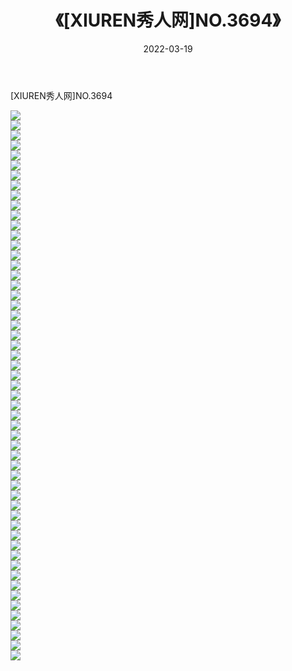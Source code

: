 ﻿---
layout: post
title:  《[XIUREN秀人网]NO.3694》
date:   2022-03-19
img: http://img.660000.xyz/Sharelink/秀人网/秀人网第04部分/[XIUREN秀人网]NO.3694/000.jpg
categories: [美女, 清纯, 唯美]
---

[XIUREN秀人网]NO.3694

 ![](http://img.660000.xyz/Sharelink/秀人网/秀人网第04部分/[XIUREN秀人网]NO.3694/001.jpg) <br>![](http://img.660000.xyz/Sharelink/秀人网/秀人网第04部分/[XIUREN秀人网]NO.3694/002.jpg) <br>![](http://img.660000.xyz/Sharelink/秀人网/秀人网第04部分/[XIUREN秀人网]NO.3694/003.jpg) <br>![](http://img.660000.xyz/Sharelink/秀人网/秀人网第04部分/[XIUREN秀人网]NO.3694/004.jpg) <br>![](http://img.660000.xyz/Sharelink/秀人网/秀人网第04部分/[XIUREN秀人网]NO.3694/005.jpg) <br>![](http://img.660000.xyz/Sharelink/秀人网/秀人网第04部分/[XIUREN秀人网]NO.3694/006.jpg) <br>![](http://img.660000.xyz/Sharelink/秀人网/秀人网第04部分/[XIUREN秀人网]NO.3694/007.jpg) <br>![](http://img.660000.xyz/Sharelink/秀人网/秀人网第04部分/[XIUREN秀人网]NO.3694/008.jpg) <br>![](http://img.660000.xyz/Sharelink/秀人网/秀人网第04部分/[XIUREN秀人网]NO.3694/009.jpg) <br>![](http://img.660000.xyz/Sharelink/秀人网/秀人网第04部分/[XIUREN秀人网]NO.3694/010.jpg) <br>![](http://img.660000.xyz/Sharelink/秀人网/秀人网第04部分/[XIUREN秀人网]NO.3694/011.jpg) <br>![](http://img.660000.xyz/Sharelink/秀人网/秀人网第04部分/[XIUREN秀人网]NO.3694/012.jpg) <br>![](http://img.660000.xyz/Sharelink/秀人网/秀人网第04部分/[XIUREN秀人网]NO.3694/013.jpg) <br>![](http://img.660000.xyz/Sharelink/秀人网/秀人网第04部分/[XIUREN秀人网]NO.3694/014.jpg) <br>![](http://img.660000.xyz/Sharelink/秀人网/秀人网第04部分/[XIUREN秀人网]NO.3694/015.jpg) <br>![](http://img.660000.xyz/Sharelink/秀人网/秀人网第04部分/[XIUREN秀人网]NO.3694/016.jpg) <br>![](http://img.660000.xyz/Sharelink/秀人网/秀人网第04部分/[XIUREN秀人网]NO.3694/017.jpg) <br>![](http://img.660000.xyz/Sharelink/秀人网/秀人网第04部分/[XIUREN秀人网]NO.3694/018.jpg) <br>![](http://img.660000.xyz/Sharelink/秀人网/秀人网第04部分/[XIUREN秀人网]NO.3694/019.jpg) <br>![](http://img.660000.xyz/Sharelink/秀人网/秀人网第04部分/[XIUREN秀人网]NO.3694/020.jpg) <br>![](http://img.660000.xyz/Sharelink/秀人网/秀人网第04部分/[XIUREN秀人网]NO.3694/021.jpg) <br>![](http://img.660000.xyz/Sharelink/秀人网/秀人网第04部分/[XIUREN秀人网]NO.3694/022.jpg) <br>![](http://img.660000.xyz/Sharelink/秀人网/秀人网第04部分/[XIUREN秀人网]NO.3694/023.jpg) <br>![](http://img.660000.xyz/Sharelink/秀人网/秀人网第04部分/[XIUREN秀人网]NO.3694/024.jpg) <br>![](http://img.660000.xyz/Sharelink/秀人网/秀人网第04部分/[XIUREN秀人网]NO.3694/025.jpg) <br>![](http://img.660000.xyz/Sharelink/秀人网/秀人网第04部分/[XIUREN秀人网]NO.3694/026.jpg) <br>![](http://img.660000.xyz/Sharelink/秀人网/秀人网第04部分/[XIUREN秀人网]NO.3694/027.jpg) <br>![](http://img.660000.xyz/Sharelink/秀人网/秀人网第04部分/[XIUREN秀人网]NO.3694/028.jpg) <br>![](http://img.660000.xyz/Sharelink/秀人网/秀人网第04部分/[XIUREN秀人网]NO.3694/029.jpg) <br>![](http://img.660000.xyz/Sharelink/秀人网/秀人网第04部分/[XIUREN秀人网]NO.3694/030.jpg) <br>![](http://img.660000.xyz/Sharelink/秀人网/秀人网第04部分/[XIUREN秀人网]NO.3694/031.jpg) <br>![](http://img.660000.xyz/Sharelink/秀人网/秀人网第04部分/[XIUREN秀人网]NO.3694/032.jpg) <br>![](http://img.660000.xyz/Sharelink/秀人网/秀人网第04部分/[XIUREN秀人网]NO.3694/033.jpg) <br>![](http://img.660000.xyz/Sharelink/秀人网/秀人网第04部分/[XIUREN秀人网]NO.3694/034.jpg) <br>![](http://img.660000.xyz/Sharelink/秀人网/秀人网第04部分/[XIUREN秀人网]NO.3694/035.jpg) <br>![](http://img.660000.xyz/Sharelink/秀人网/秀人网第04部分/[XIUREN秀人网]NO.3694/036.jpg) <br>![](http://img.660000.xyz/Sharelink/秀人网/秀人网第04部分/[XIUREN秀人网]NO.3694/037.jpg) <br>![](http://img.660000.xyz/Sharelink/秀人网/秀人网第04部分/[XIUREN秀人网]NO.3694/038.jpg) <br>![](http://img.660000.xyz/Sharelink/秀人网/秀人网第04部分/[XIUREN秀人网]NO.3694/039.jpg) <br>![](http://img.660000.xyz/Sharelink/秀人网/秀人网第04部分/[XIUREN秀人网]NO.3694/040.jpg) <br>![](http://img.660000.xyz/Sharelink/秀人网/秀人网第04部分/[XIUREN秀人网]NO.3694/041.jpg) <br>![](http://img.660000.xyz/Sharelink/秀人网/秀人网第04部分/[XIUREN秀人网]NO.3694/042.jpg) <br>![](http://img.660000.xyz/Sharelink/秀人网/秀人网第04部分/[XIUREN秀人网]NO.3694/043.jpg) <br>![](http://img.660000.xyz/Sharelink/秀人网/秀人网第04部分/[XIUREN秀人网]NO.3694/044.jpg) <br>![](http://img.660000.xyz/Sharelink/秀人网/秀人网第04部分/[XIUREN秀人网]NO.3694/045.jpg) <br>![](http://img.660000.xyz/Sharelink/秀人网/秀人网第04部分/[XIUREN秀人网]NO.3694/046.jpg) <br>![](http://img.660000.xyz/Sharelink/秀人网/秀人网第04部分/[XIUREN秀人网]NO.3694/047.jpg) <br>![](http://img.660000.xyz/Sharelink/秀人网/秀人网第04部分/[XIUREN秀人网]NO.3694/048.jpg) <br>![](http://img.660000.xyz/Sharelink/秀人网/秀人网第04部分/[XIUREN秀人网]NO.3694/049.jpg) <br>![](http://img.660000.xyz/Sharelink/秀人网/秀人网第04部分/[XIUREN秀人网]NO.3694/050.jpg) <br>![](http://img.660000.xyz/Sharelink/秀人网/秀人网第04部分/[XIUREN秀人网]NO.3694/051.jpg) <br>![](http://img.660000.xyz/Sharelink/秀人网/秀人网第04部分/[XIUREN秀人网]NO.3694/052.jpg) <br>![](http://img.660000.xyz/Sharelink/秀人网/秀人网第04部分/[XIUREN秀人网]NO.3694/053.jpg) <br>![](http://img.660000.xyz/Sharelink/秀人网/秀人网第04部分/[XIUREN秀人网]NO.3694/054.jpg) <br>![](http://img.660000.xyz/Sharelink/秀人网/秀人网第04部分/[XIUREN秀人网]NO.3694/055.jpg) <br>